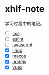 # xhlf-note
学习过程中的笔记。

- [ ] [css](./css.md)
- [ ] [eslint](./eslint.md)
- [ ] [javascript](./javascript.md)
- [x] [linux](./linux.md)
- [x] [maxos](./macos.md)
- [x] [nodejs](./nodejs.md)
- [x] [vuex](./vuex.md)
